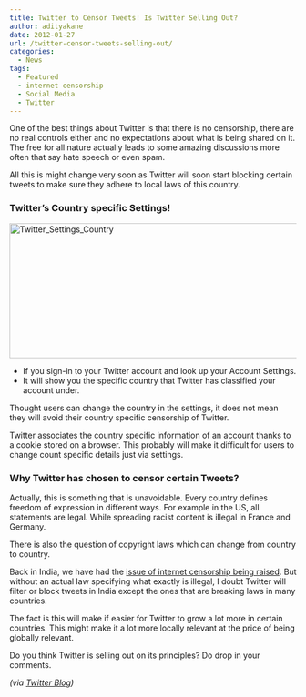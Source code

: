 ```yaml
---
title: Twitter to Censor Tweets! Is Twitter Selling Out?
author: adityakane
date: 2012-01-27
url: /twitter-censor-tweets-selling-out/
categories:
  - News
tags:
  - Featured
  - internet censorship
  - Social Media
  - Twitter
---
```

One of the best things about Twitter is that there is no censorship, there are no real controls either and no expectations about what is being shared on it. The free for all nature actually leads to some amazing discussions more often that say hate speech or even spam.

All this is might change very soon as Twitter will soon start blocking certain tweets to make sure they adhere to local laws of this country.

### Twitter’s Country specific Settings!

[<img style="background-image: none; padding-left: 0px; padding-right: 0px; display: inline; padding-top: 0px; border: 0px;" title="Twitter_Settings_Country" src="http://cdn.devilsworkshop.org/files/2012/01/Twitter_Settings_Country_thumb.png" alt="Twitter_Settings_Country" width="549" height="237" border="0" />][1]

  * If you sign-in to your Twitter account and look up your Account Settings.
  * It will show you the specific country that Twitter has classified your account under.

Thought users can change the country in the settings, it does not mean they will avoid their country specific censorship of Twitter.

Twitter associates the country specific information of an account thanks to a cookie stored on a browser. This probably will make it difficult for users to change count specific details just via settings.

### Why Twitter has chosen to censor certain Tweets?

Actually, this is something that is unavoidable. Every country defines freedom of expression in different ways. For example in the US, all statements are legal. While spreading racist content is illegal in France and Germany.

There is also the question of copyright laws which can change from country to country.

Back in India, we have had the <a href="http://devilsworkshop.org/internet-censorship-india-facebook-google/" target="_blank">issue of internet censorship being raised</a>. But without an actual law specifying what exactly is illegal, I doubt Twitter will filter or block tweets in India except the ones that are breaking laws in many countries.

The fact is this will make if easier for Twitter to grow a lot more in certain countries. This might make it a lot more locally relevant at the price of being globally relevant.

Do you think Twitter is selling out on its principles? Do drop in your comments.

*(via <a href="http://blog.twitter.com/2012/01/tweets-still-must-flow.html" onclick="_gaq.push(['_trackEvent', 'outbound-article', 'http://blog.twitter.com/2012/01/tweets-still-must-flow.html', 'Twitter Blog']);" target="_blank">Twitter Blog</a>)*

 [1]: http://cdn.devilsworkshop.org/files/2012/01/Twitter_Settings_Country.png
